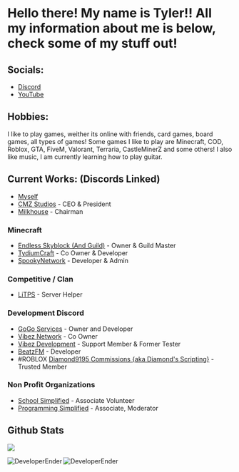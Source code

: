 # Hello there! My name is Tyler!! All my information about me is below, check some of my stuff out!

## Socials:
- [Discord](https://discord.gg/3PXjdem4Xx)
- [YouTube](https://www.youtube.com/channel/UC9ft2pQjYnHhrAK7YOFUpUg)

## Hobbies:
I like to play games, weither its online with friends, card games, board games, all types of games! Some games I like to play are Minecraft, COD, Roblox, GTA, FiveM, Valorant, Terraria, CastleMinerZ and some others! I also like music, I am currently learning how to play guitar. 

## Current Works: (Discords Linked)
- [Myself](https://www.github.com/DeveloperEnder)
- [CMZ Studios](https://www.roblox.com/groups/5495873/CMZ-Studios#!/about) - CEO & President
- [Milkhouse](https://www.roblox.com/groups/5310033/Milkhouse#!/about) - Chairman

### Minecraft
- [Endless Skyblock (And Guild)](https://discord.gg/nyvyhMQN6u) - Owner & Guild Master
- [TydiumCraft](https://discord.gg/6aQv2MgC9T) - Co Owner & Developer
- [SpookyNetwork](https://discord.gg/kBRDUFvczx) - Developer & Admin

### Competitive / Clan
- [LiTPS](https://discord.gg/xTNbc2ftQ5) - Server Helper

### Development Discord
- [GoGo Services](https://discord.gg/rgpnC6NkPG) - Owner and Developer
- [Vibez Network](https://discord.gg/ewVfW7Fg6p) - Co Owner
- [Vibez Development](https://discord.gg/MPgjCwvSuB) - Support Member & Former Tester
- [BeatzFM](https://discord.gg/JPTR85Vx3A) - Developer
- #ROBLOX [Diamond9195 Commissions {aka Diamond's Scripting}](https://www.roblox.com/groups/5993023/Diamond9195-Commissions#!/about) - Trusted Member

### Non Profit Organizations
- [School Simplified](https://discord.gg/school) - Associate Volunteer
- [Programming Simplified](https://discord.gg/EeRh3MjuzQ) - Associate, Moderator


## Github Stats

![](https://komarev.com/ghpvc/?username=DeveloperEnder)

<p align="left"><img align="left" src="https://github-readme-stats.vercel.app/api?username=DeveloperEnder&show_icons=true&locale=en&layout=compact&theme=radical&count_private=true" alt="DeveloperEnder" /></p>  
<p><img align="left" src="https://github-readme-streak-stats.herokuapp.com/?user=DeveloperEnder&theme=radical" alt="DeveloperEnder" /></p>

